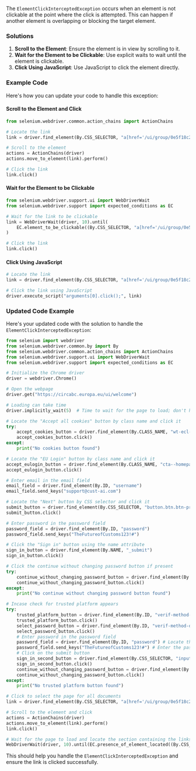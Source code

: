 The `ElementClickInterceptedException` occurs when an element is not clickable at the point where the click is attempted. This can happen if another element is overlapping or blocking the target element.

### Solutions
1. **Scroll to the Element**: Ensure the element is in view by scrolling to it.
2. **Wait for the Element to be Clickable**: Use explicit waits to wait until the element is clickable.
3. **Click Using JavaScript**: Use JavaScript to click the element directly.

### Example Code
Here's how you can update your code to handle this exception:

#### Scroll to the Element and Click
```python
from selenium.webdriver.common.action_chains import ActionChains

# Locate the link
link = driver.find_element(By.CSS_SELECTOR, "a[href='/ui/group/0e5f18c2-4b2f-42e9-aed4-dfe50ae1263b']")

# Scroll to the element
actions = ActionChains(driver)
actions.move_to_element(link).perform()

# Click the link
link.click()
```

#### Wait for the Element to be Clickable
```python
from selenium.webdriver.support.ui import WebDriverWait
from selenium.webdriver.support import expected_conditions as EC

# Wait for the link to be clickable
link = WebDriverWait(driver, 10).until(
    EC.element_to_be_clickable((By.CSS_SELECTOR, "a[href='/ui/group/0e5f18c2-4b2f-42e9-aed4-dfe50ae1263b']"))
)

# Click the link
link.click()
```

#### Click Using JavaScript
```python
# Locate the link
link = driver.find_element(By.CSS_SELECTOR, "a[href='/ui/group/0e5f18c2-4b2f-42e9-aed4-dfe50ae1263b']")

# Click the link using JavaScript
driver.execute_script("arguments[0].click();", link)
```

### Updated Code Example
Here's your updated code with the solution to handle the `ElementClickInterceptedException`:

```python
from selenium import webdriver
from selenium.webdriver.common.by import By
from selenium.webdriver.common.action_chains import ActionChains
from selenium.webdriver.support.ui import WebDriverWait
from selenium.webdriver.support import expected_conditions as EC

# Initialize the Chrome driver
driver = webdriver.Chrome()

# Open the webpage
driver.get("https://circabc.europa.eu/ui/welcome")

# Loading can take time
driver.implicitly_wait(5)  # Time to wait for the page to load; don't have to wait for the complete duration if the page loads faster

# Locate the "Accept all cookies" button by class name and click it
try:
    accept_cookies_button = driver.find_element(By.CLASS_NAME, "wt-ecl-button--primary")
    accept_cookies_button.click()
except:
    print("No cookies button found")

# Locate the "EU Login" button by class name and click it
accept_eulogin_button = driver.find_element(By.CLASS_NAME, "cta--homepage")
accept_eulogin_button.click()

# Enter email in the email field
email_field = driver.find_element(By.ID, "username")
email_field.send_keys("support@cust-ai.com")

# Locate the "Next" button by CSS selector and click it
submit_button = driver.find_element(By.CSS_SELECTOR, "button.btn.btn-primary.btn-next.mt-0")
submit_button.click()

# Enter password in the password field
password_field = driver.find_element(By.ID, "password")
password_field.send_keys("TheFutureofCustoms123!#")

# Click the "Sign in" button using the name attribute
sign_in_button = driver.find_element(By.NAME, "_submit")
sign_in_button.click()

# Click the continue without changing password button if present
try:
    continue_without_changing_password_button = driver.find_element(By.ID, "imminentForceLogin")
    continue_without_changing_password_button.click()
except:
    print("No continue without changing password button found")

# Incase check for trusted platform appears
try:
    trusted_platform_button = driver.find_element(By.ID, "verif-method-dd-id")
    trusted_platform_button.click()
    select_password_button = driver.find_element(By.ID, "verif-method-dd-PASSWORD")
    select_password_button.click()
    # Enter password in the password field
    password_field = driver.find_element(By.ID, "password") # Locate the password field
    password_field.send_keys("TheFutureofCustoms123!#") # Enter the password
    # Click on the submit button
    sign_in_second_button = driver.find_element(By.CSS_SELECTOR, "input[name='_submit'][value='Sign in']")
    sign_in_second_button.click()
    continue_without_changing_password_button = driver.find_element(By.ID, "imminentForceLogin")
    continue_without_changing_password_button.click()
except:
    print("No trusted platform button found")

# Click to select the page for all documents
link = driver.find_element(By.CSS_SELECTOR, "a[href='/ui/group/0e5f18c2-4b2f-42e9-aed4-dfe50ae1263b']")

# Scroll to the element and click
actions = ActionChains(driver)
actions.move_to_element(link).perform()
link.click()

# Wait for the page to load and locate the section containing the links
WebDriverWait(driver, 10).until(EC.presence_of_element_located((By.CSS_SELECTOR, "section.not-seen-content")))
```

This should help you handle the `ElementClickInterceptedException` and ensure the link is clicked successfully.
